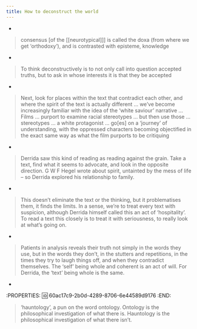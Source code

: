 ```yaml
---
title: How to deconstruct the world
---
```


-
> consensus [of the [[neurotypical]]] is called the doxa (from where we get ‘orthodoxy’), and is contrasted with episteme, knowledge
-
> To think deconstructively is to not only call into question accepted truths, but to ask in whose interests it is that they be accepted
- 
> Next, look for places within the text that contradict each other, and where the spirit of the text is actually different ... we’ve become increasingly familiar with the idea of the ‘white saviour’ narrative ... Films ... purport to examine racial stereotypes ... but then use those ... stereotypes ... a white protagonist ... go[es] on a ‘journey’ of understanding, with the oppressed characters becoming objectified in the exact same way as what the film purports to be critiquing
-
> Derrida saw this kind of reading as reading against the grain. Take a text, find what it seems to advocate, and look in the opposite direction. G W F Hegel wrote about spirit, untainted by the mess of life – so Derrida explored his relationship to family.
-
> This doesn’t eliminate the text or the thinking, but it problematises them, it finds the limits. In a sense, we’re to treat every text with suspicion, although Derrida himself called this an act of ‘hospitality’. To read a text this closely is to treat it with seriousness, to really look at what’s going on.
-
> Patients in analysis reveals their truth not simply in the words they use, but in the words they don’t, in the stutters and repetitions, in the times they try to laugh things off, and when they contradict themselves. The ‘self’ being whole and coherent is an act of will. For Derrida, the ‘text’ being whole is the same.
- 
:PROPERTIES:
:id: 60ac17c9-2b0d-4289-8706-6e44589d9176
:END:
> ‘hauntology’, a pun on the word ontology. Ontology is the philosophical investigation of what there is. Hauntology is the philosophical investigation of what there isn’t.
